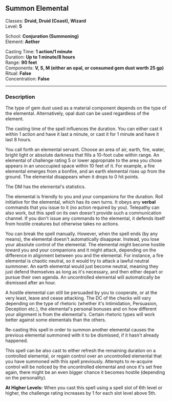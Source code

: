 ## Summon Elemental

Classes: **Druid, Druid (Coast), Wizard**  
Level: **5**  

School: **Conjuration (Summoning)**  
Element: **Aether**  

Casting Time: **1 action/1 minute**  
Duration: **Up to 1 minute/8 hours**  
Range: **90 feet**  
Components: **V, S, M (either an opal, or consumed gem dust worth 25 gp)**  
Ritual: **False**  
Concentration: **False**  

------

### Description

The type of gem dust used as a material component depends on the type of the elemental. Alternatively, opal dust can be used regardless of the element.

The casting time of the spell influences the duration. You can either cast it within 1 action and have it last a minute, or cast it for 1 minute and have it last 8 hours.

You call forth an elemental servant. Choose an area of air, earth, fire, water, bright light or absolute darkness that fills a 10-foot cube within range. An elemental of challenge rating 5 or lower appropriate to the area you chose appears in an unoccupied space within 10 feet of it. For example, a fire elemental emerges from a bonfire, and an earth elemental rises up from the ground. The elemental disappears when it drops to 0 hit points.

The DM has the elemental's statistics.

The elemental is friendly to you and your companions for the duration. Roll initiative for the elemental, which has its own turns. It obeys any **verbal** commands that you issue to it (no action required by you). Telepathy can also work, but this spell on its own doesn't provide such a communication channel. If you don't issue any commands to the elemental, it defends itself from hostile creatures but otherwise takes no actions.

You can break the spell manually. However, when the spell ends (by any means), the elemental doesn't automatically disappear. Instead, you lose your absolute control of the elemental. The elemental might become hostile toward you and your companions and it might attack, depending on the difference in alignment between you and the elemental. For instance, a fire elemental is chaotic neutral, so it would try to attack a lawful neutral summoner. An earth elemental would just become neutral, meaning they just defend themselves as long as it's necessary, and then either depart or pursue their own agenda. An uncontrolled elemental will automatically be dismissed after an hour.

A hostile elemental can still be persuaded by you to cooperate, or at the very least, leave and cease attacking. The DC of the checks will vary depending on the type of rhetoric (whether it's Intimidation, Persuasion, Deception etc.), the elemental's personal bonuses and on how different your alignment is from the elemental's. Certain rhetoric types will work better against some elementals than the others.

Re-casting this spell in order to summon another elemental causes the previous elemental summoned with it to be dismissed, if it hasn't already happened.

This spell can be also cast to either refresh the remaining duration on a controlled elemental, or regain control over an uncontrolled elemental that you have summoned with this spell previously. Attempts to re-acquire control will be noticed by the uncontrolled elemental and once it's set free again, there might be an even bigger chance it becomes hostile (depending on the personality).

**At Higher Levels:** When you cast this spell using a spell slot of 6th level or higher, the challenge rating increases by 1 for each slot level above 5th.